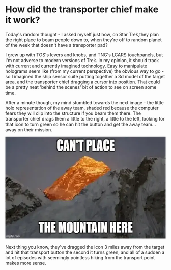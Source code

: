 <!-- BEGIN ARISE ------------------------------
Title:: "How did the transporter chief figure that out?"

Author:: "Ben Robeson"
Description:: "Transporter operators as video game players."
Language:: "en"
Thumbnail:: "cantplacemtn.webp"
Published Date:: "2025-01-12"
Modified Date:: "2025-01-12"

content_header:: "true"
rss_hide:: "false"
comments:: "true"
---- END ARISE \\ DO NOT MODIFY THIS LINE ---->

# How **did** the transporter chief make it work?

Today's random thought - I asked myself just how, on Star Trek,they plan the right place to beam people down to, when they're off to random planet of the week that doesn't have a transporter pad?

I grew up with TOS's levers and knobs, and TNG's LCARS touchpanels, but I'm not adverse to modern versions of Trek. In my opinion, it should track with current and currently imagined technology. Easy to manipulate holograms seem like (from my current perspective) the obvious way to go - so I imagined the ship sensor suite putting together a 3d model of the target area, and the transporter chief dragging a cursor into position. That could be a pretty neat 'behind the scenes' bit of action to see on screen some time. 

After a minute though, my mind stumbled towards the next image - the little holo representation of the away team, shaded red because the computer fears they will clip into the structure if you beam them there. The transporter chief drags them a little to the right, a little to the left, looking for that icon to turn green so he can hit the button and get the away team... away on their mission. 

<img src=cantplacemtn.webp width="570px" height="321px" title="A sunset lit, orange mountain peak glows behind closer, darker peaks, with the caption 'Can't place the mountain here.' It resembles the red shaded building icon that video game players see in construction games, when the game has determined (for sometimes confusing reasons) that you can't build there.">

Next thing you know, they've dragged the icon 3 miles away from the target and hit that transport button the second it turns green, and all of a sudden a lot of episodes with seemingly pointless hiking from the transport point makes more sense. 

